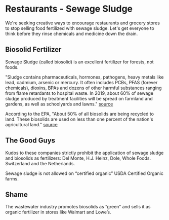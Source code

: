 # Restaurants - Sewage Sludge

We're seeking creative ways to encourage restaurants and grocery stores to stop selling food fertilized with sewage sludge. Let's get everyone to think before they rinse chemicals and medicine down the drain.  

## Biosolid Fertilizer

Sewage Sludge (called biosolid) is an excellent fertilizer for forests, not foods.  

"Sludge contains pharmaceuticals, hormones, pathogens, <!--bacteria, viruses, protozoa and parasitic worms, as well as--> heavy metals like lead, cadmium, arsenic or mercury. It often includes PCBs, PFAS (forever chemicals), dioxins, BPAs and dozens of other harmful substances ranging from flame retardants to hospital waste. In 2019, about 60% of sewage sludge produced by treatment facilities will be spread on farmland and gardens, as well as schoolyards and lawns." [source](https://www.theguardian.com/environment/2019/oct/05/biosolids-toxic-chemicals-pollution)

According to the EPA, "About 50% of all biosolids are being recycled to land. These biosolids are used on less than one percent of the nation's agricultural land." [source](https://www.epa.gov/biosolids/frequent-questions-about-biosolids) <!-- 8) What percentage of biosolids are recycled and how many farms use biosolids? -->

## The Good Guys

Kudos to these companies strictly prohibit the application of sewage sludge and biosolids as fertilizers:  Del Monte, H.J. Heinz, Dole, Whole Foods. Switzerland and the Netherlands.

Sewage sludge is not allowed on “certified organic” USDA Certified Organic farms.  


## Shame

The wastewater industry promotes biosolids as “green” and sells it as organic fertilizer in stores like Walmart and Lowe’s.








